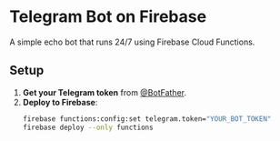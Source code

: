 # Telegram Bot on Firebase

A simple echo bot that runs 24/7 using Firebase Cloud Functions.

## Setup
1. **Get your Telegram token** from [@BotFather](https://t.me/BotFather).
2. **Deploy to Firebase**:
   ```bash
   firebase functions:config:set telegram.token="YOUR_BOT_TOKEN"
   firebase deploy --only functions
